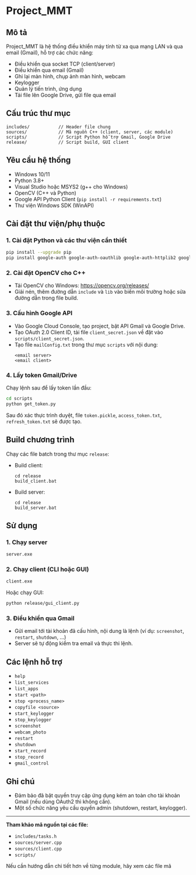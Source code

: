 # Project_MMT

## Mô tả
Project_MMT là hệ thống điều khiển máy tính từ xa qua mạng LAN và qua email (Gmail), hỗ trợ các chức năng:
- Điều khiển qua socket TCP (client/server)
- Điều khiển qua email (Gmail)
- Ghi lại màn hình, chụp ảnh màn hình, webcam
- Keylogger
- Quản lý tiến trình, ứng dụng
- Tải file lên Google Drive, gửi file qua email

## Cấu trúc thư mục

```
includes/           // Header file chung
sources/            // Mã nguồn C++ (client, server, các module)
scripts/            // Script Python hỗ trợ Gmail, Google Drive
release/            // Script build, GUI client
```

## Yêu cầu hệ thống

- Windows 10/11
- Python 3.8+
- Visual Studio hoặc MSYS2 (g++ cho Windows)
- OpenCV (C++ và Python)
- Google API Python Client (`pip install -r requirements.txt`)
- Thư viện Windows SDK (WinAPI)

## Cài đặt thư viện/phụ thuộc

### 1. Cài đặt Python và các thư viện cần thiết

```sh
pip install --upgrade pip
pip install google-auth google-auth-oauthlib google-auth-httplib2 google-api-python-client opencv-python requests
```

### 2. Cài đặt OpenCV cho C++

- Tải OpenCV cho Windows: https://opencv.org/releases/
- Giải nén, thêm đường dẫn `include` và `lib` vào biến môi trường hoặc sửa đường dẫn trong file build.

### 3. Cấu hình Google API

- Vào Google Cloud Console, tạo project, bật API Gmail và Google Drive.
- Tạo OAuth 2.0 Client ID, tải file `client_secret.json` về đặt vào `scripts/client_secret.json`.
- Tạo file `mailConfig.txt` trong thư mục `scripts` với nội dung:
  ```
  <email server>
  <email client>
  ```

### 4. Lấy token Gmail/Drive

Chạy lệnh sau để lấy token lần đầu:
```sh
cd scripts
python get_token.py
```
Sau đó xác thực trình duyệt, file `token.pickle`, `access_token.txt`, `refresh_token.txt` sẽ được tạo.

## Build chương trình

Chạy các file batch trong thư mục `release`:

- Build client:
  ```
  cd release
  build_client.bat
  ```
- Build server:
  ```
  cd release
  build_server.bat
  ```

## Sử dụng

### 1. Chạy server

```sh
server.exe
```

### 2. Chạy client (CLI hoặc GUI)

```sh
client.exe
```
Hoặc chạy GUI:
```sh
python release/gui_client.py
```

### 3. Điều khiển qua Gmail

- Gửi email tới tài khoản đã cấu hình, nội dung là lệnh (ví dụ: `screenshot`, `restart`, `shutdown`, ...)
- Server sẽ tự động kiểm tra email và thực thi lệnh.

## Các lệnh hỗ trợ

- `help`
- `list_services`
- `list_apps`
- `start <path>`
- `stop <process_name>`
- `copyfile <source>`
- `start_keylogger`
- `stop_keylogger`
- `screenshot`
- `webcam_photo`
- `restart`
- `shutdown`
- `start_record`
- `stop_record`
- `gmail_control`

## Ghi chú

- Đảm bảo đã bật quyền truy cập ứng dụng kém an toàn cho tài khoản Gmail (nếu dùng OAuth2 thì không cần).
- Một số chức năng yêu cầu quyền admin (shutdown, restart, keylogger).

---

**Tham khảo mã nguồn tại các file:**
- `includes/tasks.h`
- `sources/server.cpp`
- `sources/client.cpp`
- `scripts/`

Nếu cần hướng dẫn chi tiết hơn về từng module, hãy xem các file mã